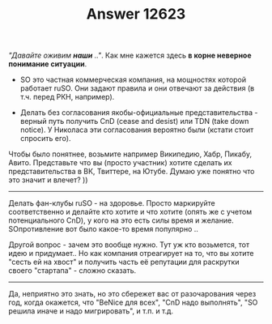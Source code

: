 ﻿---
title: "Answer 12623"
se.owner.user_id: 177188
se.owner.display_name: "Kromster"
se.owner.link: "https://ru.meta.stackoverflow.com/users/177188/kromster"
se.answer_id: 12623
se.question_id: 12610
se.post_type: answer
se.is_accepted: False
---
<p><em>&quot;Давайте оживим <strong>наши</strong> ..&quot;</em>. Как мне кажется здесь <strong>в корне неверное понимание ситуации</strong>.</p>
<ul>
<li><p>SO это частная коммерческая компания, на мощностях которой работает ruSO. Они задают правила и они отвечают за действия (в т.ч. перед РКН, например).</p>
</li>
<li><p>Делать без согласования якобы-официальные представительства - верный путь получить CnD (cease and desist) или TDN (take down notice). У Николаса эти согласования вероятно были (кстати стоит спросить его).</p>
</li>
</ul>
<p>Чтобы было понятнее, возьмите например Википедию, Хабр, Пикабу, Авито. Представьте что вы (просто участник) хотите сделать их представительства в ВК, Твиттере, на Ютубе. Думаю уже понятно что это значит и влечет? ))</p>
<hr />
<p>Делать фан-клубы ruSO - на здоровье. Просто маркируйте соответственно и делайте кто хотите и что хотите (опять же с учетом потенциального CnD), у кого на это есть силы время и желание. SOпротивление вот было какое-то время популярно ..</p>
<p>Другой вопрос - зачем это вообще нужно. Тут уж кто возьмется, тот идею и придумает.. Но как компания отреагирует на то, что вы хотите &quot;сесть ей на хвост&quot; и получить часть её репутации для раскрутки своего &quot;стартапа&quot; - сложно сказать.</p>
<hr />
<p>Да, неприятно это знать, но это сбережет вас от разочарования через год, когда окажется, что &quot;BeNice для всех&quot;, &quot;CnD надо выполнять&quot;, &quot;SO решила иначе и надо мигрировать&quot;, и т.п. и т.д.</p>
